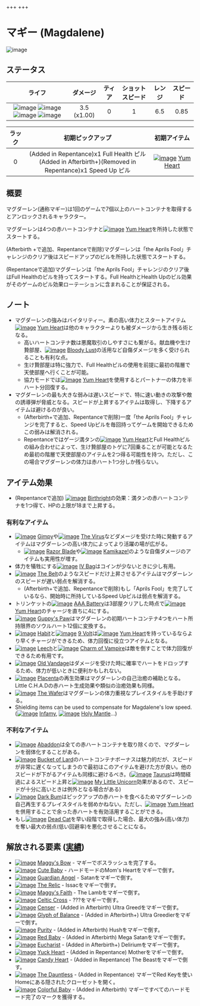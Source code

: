 +++
+++

 # マギー (Magdalene)
 ![image](/image/characters/Magdalene.png) 


ステータス
-------


|ライフ|ダメージ|ティア|ショットスピード|レンジ|スピード|
|:----:|:--:|:--:|:--:|:--:|:--:|
|![image](/image/characters/r-heart.png) ![image](/image/characters/r-heart.png) ![image](/image/characters/r-heart.png) ![image](/image/characters/r-heart.png)|3.5 (x1.00)|0|1|6.5|0.85|

|ラック|初期ピックアップ|初期アイテム|
|:--:|:--:|:--:|
|0|(Added in Repentance)x1 Full Health ピル <br /> (Added in Afterbirth+)(Removed in Repentance)x1 Speed Up ピル|[![image](/image/Yum_Heart.png)](/wiki/Yum_Heart "Yum Heart") [Yum Heart](/wiki/Yum_Heart "Yum Heart")|


概要
-------

マグダーレン(通称マギー)は1回のゲームで7個以上のハートコンテナを取得するとアンロックされるキャラクター。

マグダーレンは4つの赤ハートコンテナと[![image](/image/Yum_Heart.png)](/wiki/Yum_Heart "Yum Heart") [Yum Heart](/wiki/Yum_Heart "Yum Heart")を所持した状態でスタートする。

(Afterbirth +で追加、Repentanceで削除)マグダーレンは「the Aprils Fool」チャレンジのクリア後はスピードアップのピルを所持した状態でスタートする。

(Repentanceで追加)マグダーレンは「the Aprils Fool」チャレンジのクリア後はFull Healthのピルを持ってスタートする。Full HealthとHealth Upのピル効果がそのゲームのピル効果ローテーションに含まれることが保証される。

ノート
-------

* マグダーレンの強みはバイタリティー。素の高い体力とスタートアイテム[![image](/image/Yum_Heart.png)](/wiki/Yum_Heart "Yum Heart") [Yum Heart](/wiki/Yum_Heart "Yum Heart")は他のキャラクターよりも被ダメージから生き残る術となる。
	+ 高いハートコンテナ数は悪魔取引のしやすさにも繋がる。献血機や生け贄部屋、[![image](/image/Bloody_Lust.png)](/wiki/Bloody_Lust "Bloody Lust") [Bloody Lust](/wiki/Bloody_Lust "Bloody Lust")の活用など自傷ダメージを多く受けられることも有利な点。
	+ 生け贄部屋は特に強力で、Full Healthピルの使用を前提に最初の階層で天使部屋へ行くことが可能。
	+ 協力モードでは[![image](/image/Yum_Heart.png)](/wiki/Yum_Heart "Yum Heart") [Yum Heart](/wiki/Yum_Heart "Yum Heart")を使用するとパートナーの体力を半ハート分回復する。
* マグダーレンの最も大きな弱みは遅いスピードで、特に速い動きの攻撃や敵の誘導弾が脅威となる。スピードが上昇するアイテムは取得し、下降するアイテムは避けるのが良い。
	+ (Afterbirth+で追加、Repentanceで削除)一度「the Aprils Fool」チャレンジを完了すると、Speed Upピルを毎回持ってゲームを開始できるためこの弱みは解消される。
	+ Repentanceではゲージ満タンの[![image](/image/Yum_Heart.png)](/wiki/Yum_Heart "Yum Heart") [Yum Heart](/wiki/Yum_Heart "Yum Heart")とFull Healthピルの組み合わせによって、生け贄部屋のトゲに7回乗ることが可能となるため最初の階層で天使部屋のアイテムを2つ得る可能性を持つ。ただし、この場合マグダーレンの体力は赤ハート1つ分しか残らない。


アイテム効果
-------------------

* (Repentanceで追加) [![image](/image/Birthright.png)](/wiki/Birthright "Birthright") [Birthright](/wiki/Birthright "Birthright")の効果：満タンの赤ハートコンテナを1つ得て、HPの上限が18まで上昇する。


### 有利なアイテム

* [![image](/image/Gimpy.png)](/wiki/Gimpy "Gimpy") [Gimpy](/wiki/Gimpy "Gimpy")や[![image](/image/The_Virus.png)](/wiki/The_Virus "The Virus") [The Virus](/wiki/The_Virus "The Virus")などダメージを受けた時に発動するアイテムはマグダーレンの高い体力によってより活躍の場が広がる。
	+ [![image](/image/Razor_Blade.png)](/wiki/Razor_Blade "Razor Blade") [Razor Blade](/wiki/Razor_Blade "Razor Blade")や[![image](/image/Kamikaze%21.png)](/wiki/Kamikaze%21 "Kamikaze!") [Kamikaze!](/wiki/Kamikaze%21 "Kamikaze!")のような自傷ダメージのアイテムも実用性が増す。
* 体力を犠牲にする[![image](/image/IV_Bag.png)](/wiki/IV_Bag "IV Bag") [IV Bag](/wiki/IV_Bag "IV Bag")はコインが少ないときに少し有用。
* [![image](/image/The_Belt.png)](/wiki/The_Belt "The Belt") [The Belt](/wiki/The_Belt "The Belt")のようなスピードだけ上昇させるアイテムはマグダーレンのスピードが遅い弱点を解消する。
	+ (Afterbirth+で追加、Repentanceで削除)もし「Aprils Fool」を完了しているなら、開始時に所持しているSpeed Upピルは弱点を解消する。
* トリンケットの[![image](/image/AAA_Battery.png)](/wiki/AAA_Battery "AAA Battery") [AAA Battery](/wiki/AAA_Battery "AAA Battery")は3部屋クリアした時点で[![image](/image/Yum_Heart.png)](/wiki/Yum_Heart "Yum Heart") [Yum Heart](/wiki/Yum_Heart "Yum Heart")のチャージを直ちに4にする。
* [![image](/image/Guppy%27s_Paw.png)](/wiki/Guppy%27s_Paw "Guppy's Paw") [Guppy's Paw](/wiki/Guppy%27s_Paw "Guppy's Paw")はマグダーレンの初期ハートコンテナ4つをハート所持限界のソウルハート12個に変換する。
* [![image](/image/Habit.png)](/wiki/Habit "Habit") [Habit](/wiki/Habit "Habit")と[![image](/image/9_Volt.png)](/wiki/9_Volt "9 Volt") [9 Volt](/wiki/9_Volt "9 Volt")は[![image](/image/Yum_Heart.png)](/wiki/Yum_Heart "Yum Heart") [Yum Heart](/wiki/Yum_Heart "Yum Heart")を持っているならより早くチャージができるため、体力回復に役立つアイテムとなる。
* [![image](/image/Leech.png)](/wiki/Leech "Leech") [Leech](/wiki/Leech "Leech")と[![image](/image/Charm_of_Vampire.png)](/wiki/Charm_of_Vampire "Charm of Vampire") [Charm of Vampire](/wiki/Charm_of_Vampire "Charm of Vampire")は敵を倒すことで体力回復ができるため有用です。
* [![image](/image/Old_Vandage.png)](/wiki/Old_Vandage "Old Vandage") [Old Vandage](/wiki/Old_Vandage "Old Vandage")はダメージを受けた時に確率でハートをドロップするため、体力が低いときに便利かもしれない。
* [![image](/image/Placenta.png)](/wiki/Placenta "Placenta") [Placenta](/wiki/Placenta "Placenta")の再生効果はマグダーレンの自己治癒の補助となる。Little C.H.A.Dの赤ハート生成効果や類似の治癒効果も同様。
* [![image](/image/The_Wafer.png)](/wiki/The_Wafer "The Wafer") [The Wafer](/wiki/The_Wafer "The Wafer")はマグダーレンの体力重視なプレイスタイルを手助けする。
* Shielding items can be used to compensate for Magdalene's low speed. ([![image](/image/Infamy.png)](/wiki/Infamy "Infamy") [Infamy](/wiki/Infamy "Infamy"), [![image](/image/Holy_Mantle.png)](/wiki/Holy_Mantle "Holy Mantle") [Holy Mantle](/wiki/Holy_Mantle "Holy Mantle")...)


### 不利なアイテム


* [![image](/image/Abaddon.png)](/wiki/Abaddon "Abaddon") [Abaddon](/wiki/Abaddon "Abaddon")は全ての赤ハートコンテナを取り除くので、マグダーレンを弱体化することがある。
* [![image](/image/Bucket_of_Lard.png)](/wiki/Bucket_of_Lard "Bucket of Lard") [Bucket of Lard](/wiki/Bucket_of_Lard "Bucket of Lard")のハートコンテナボーナスは魅力的だが、スピードが非常に遅くなってしまうので最初はこのアイテムを避けた方が良い。他のスピードが下がるアイテムも同様に避けるべき。([![image](/image/Taurus.png)](/wiki/Taurus "Taurus") [Taurus](/wiki/Taurus "Taurus")は時間経過によるスピード上昇と[![image](/image/My_Little_Unicorn.png)](/wiki/My_Little_Unicorn "My Little Unicorn") [My Little Unicorn](/wiki/My_Little_Unicorn "My Little Unicorn")効果があるので、スピードが十分に高いときは例外となる場合がある)
* [![image](/image/Dark_Bum.png)](/wiki/Dark_Bum "Dark Bum") [Dark Bum](/wiki/Dark_Bum "Dark Bum")はピックアップの赤ハートを食べるためマグダーレンの自己再生するプレイスタイルを弱めかねない。ただし、[![image](/image/Yum_Heart.png)](/wiki/Yum_Heart "Yum Heart") [Yum Heart](/wiki/Yum_Heart "Yum Heart")を併用することで余った赤ハートを有効活用することができる。
* もし[![image](/image/Dead_Cat.png)](/wiki/Dead_Cat "Dead Cat") [Dead Cat](/wiki/Dead_Cat "Dead Cat")を早い段階で取得した場合、最大の強み(高い体力)を奪い最大の弱点(低い回避率)を悪化させることになる。



解放される要素 ([実績](/wiki/Achievements "Achievements"))
--------------------------------------------------------------

* [![image](/image/achievements/Maggy%27s_Bow.png)](/wiki/Maggy%27s_Bow "Maggy's Bow") [Maggy's Bow](/wiki/Maggy%27s_Bow "Maggy's Bow") - マギーでボスラッシュを完了する。
* [![image](/image/achievements/Cute_Baby.png)](/wiki/Cute_Baby "Cute Baby") [Cute Baby](/wiki/Cute_Baby "Cute Baby") - ハードモードのMom's Heartをマギーで倒す。
* [![image](/image/achievements/Guardian_Angel.png)](/wiki/Guardian_Angel "Guardian Angel") [Guardian Angel](/wiki/Guardian_Angel "Guardian Angel") - Satanをマギーで倒す。
* [![image](/image/achievements/The_Relic.png)](/wiki/The_Relic "The Relic") [The Relic](/wiki/The_Relic "The Relic") - Issacをマギーで倒す。
* [![image](/image/achievements/Maggy%27s_Faith.png)](/wiki/Maggy%27s_Faith "Maggy's Faith") [Maggy's Faith](/wiki/Maggy%27s_Faith "Maggy's Faith") - The Lambをマギーで倒す。
* [![image](/image/achievements/Celtic_Cross.png)](/wiki/Celtic_Cross "Celtic Cross") [Celtic Cross](/wiki/Celtic_Cross "Celtic Cross") - ???をマギーで倒す。
* [![image](/image/achievements/Censer.png)](/wiki/Censer "Censer") [Censer](/wiki/Censer "Censer") - (Added in Afterbirth) Ultra Greedをマギーで倒す。
* [![image](/image/achievements/Glyph_of_Balance.png)](/wiki/Glyph_of_Balance "Glyph of Balance") [Glyph of Balance](/wiki/Glyph_of_Balance "Glyph of Balance") - (Added in Afterbirth+) Ultra Greedierをマギーで倒す。
* [![image](/image/achievements/Purity.png)](/wiki/Purity "Purity") [Purity](/wiki/Purity "Purity") - (Added in Afterbirth) Hushをマギーで倒す。
* [![image](/image/achievements/Red_Baby.png)](/wiki/Red_Baby "Red Baby") [Red Baby](/wiki/Red_Baby "Red Baby") - (Added in Afterbirth) Mega Satanをマギーで倒す。
* [![image](/image/achievements/Eucharist.png)](/wiki/Eucharist "Eucharist") [Eucharist](/wiki/Eucharist "Eucharist") - (Added in Afterbirth+) Deliriumをマギーで倒す。
* [![image](/image/achievements/Yuck_Heart.png)](/wiki/Yuck_Heart "Yuck Heart") [Yuck Heart](/wiki/Yuck_Heart "Yuck Heart") - (Added in Repentance) Motherをマギーで倒す。
* [![image](/image/achievements/Candy_Heart.png)](/wiki/Candy_Heart "Candy Heart") [Candy Heart](/wiki/Candy_Heart "Candy Heart") - (Added in Repentance) The Beastをマギーで倒す。
* [![image](/image/achievements/The_Dauntless.png)](/wiki/The_Dauntless "The Dauntless") [The Dauntless](/wiki/The_Dauntless "The Dauntless") - (Added in Repentance) マギーでRed Keyを使いHomeにある隠されたクローゼットを開く。
* [![image](/image/achievements/Colorful_Baby.png)](/wiki/Colorful_Baby "Colorful Baby") [Colorful Baby](/wiki/Colorful_Baby "Colorful Baby") - (Added in Afterbirth) マギーですべてのハードモード完了のマークを獲得する。